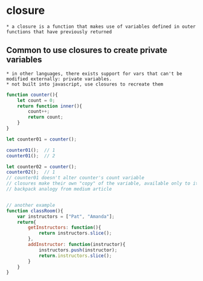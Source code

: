 # closure
    * a closure is a function that makes use of variables defined in outer functions that have previously returned

## Common to use closures to create private variables
    * in other languages, there exists support for vars that can't be modified externally: private variables.
    * not built into javascript, use closures to recreate them

```javascript
function counter(){
    let count = 0;
    return function inner(){
        count++;
        return count;
    }
}

let counter01 = counter();

counter01();  // 1
counter01();  // 2

let counter02 = counter();
counter02();  // 1
// counter01 doesn't alter counter's count variable
// closures make their own "copy" of the variable, available only to itself.
// backpack analogy from medium article


// another example
function classRoom(){
    var instructors = ["Pat", "Amanda"];
    return{
        getInstructors: function(){
            return instructors.slice();
        },
        addInstructor: function(instructor){
            instructors.push(instructor);
            return.instructors.slice();
        }
    }
}
```